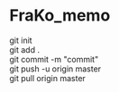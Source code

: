 # FraKo_memo
git init   
git add .   
git commit -m "commit"   
git push -u origin master   
git pull origin master   
